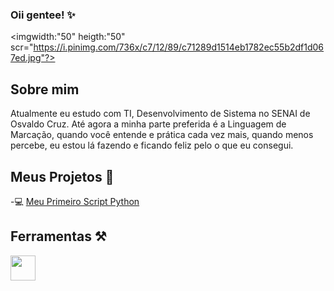 ### Oii gentee! ✨

<imgwidth:"50" heigth:"50" scr="https://i.pinimg.com/736x/c7/12/89/c71289d1514eb1782ec55b2df1d067ed.jpg"?>




## Sobre mim 
Atualmente eu estudo com TI, Desenvolvimento de Sistema no SENAI de Osvaldo Cruz. 
Até agora a minha parte preferida é a Linguagem de Marcação, quando você entende e prática cada vez mais, quando menos percebe, eu estou lá fazendo e ficando feliz pelo o que eu consegui.


## Meus Projetos 🚀
-💻 [Meu Primeiro Script Python](https://github.com/Thicona/meu-primeiro-script-python.git)



## Ferramentas ⚒️
<img src="https://cdn.jsdelivr.net/gh/devicons/devicon@latest/icons/linux/linux-original.svg" width="40" height="40"/>
          
